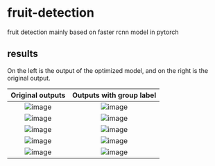 # fruit-detection
fruit detection mainly based on faster rcnn model in pytorch

## results
On the left is the output of the optimized model, and on the right is the original output.

Original outputs             |  Outputs with group label
:-------------------------: |:-------------------------:
![image](https://github.com/kkalee/fruit-detection/blob/master/visual_result_nogroup/999_j0736o1l93c_121.jpg)  |  ![image](https://github.com/kkalee/fruit-detection/blob/master/visual_result/999_j0736o1l93c_121.jpg)
![image](https://github.com/kkalee/fruit-detection/blob/master/visual_result_nogroup/979_e0525se6v85_099.jpg)  |  ![image](https://github.com/kkalee/fruit-detection/blob/master/visual_result/979_e0525se6v85_099.jpg)
![image](https://github.com/kkalee/fruit-detection/blob/master/visual_result_nogroup/996_l0772ncxq2l_073.jpg)  |  ![image](https://github.com/kkalee/fruit-detection/blob/master/visual_result/996_l0772ncxq2l_073.jpg)
![image](https://github.com/kkalee/fruit-detection/blob/master/visual_result_nogroup/997_r0506w1hu1y_038.jpg)  |  ![image](https://github.com/kkalee/fruit-detection/blob/master/visual_result/997_r0506w1hu1y_038.jpg)
![image](https://github.com/kkalee/fruit-detection/blob/master/visual_result_nogroup/999_g0724jp5pu3_005.jpg)  |  ![image](https://github.com/kkalee/fruit-detection/blob/master/visual_result/999_g0724jp5pu3_005.jpg)
